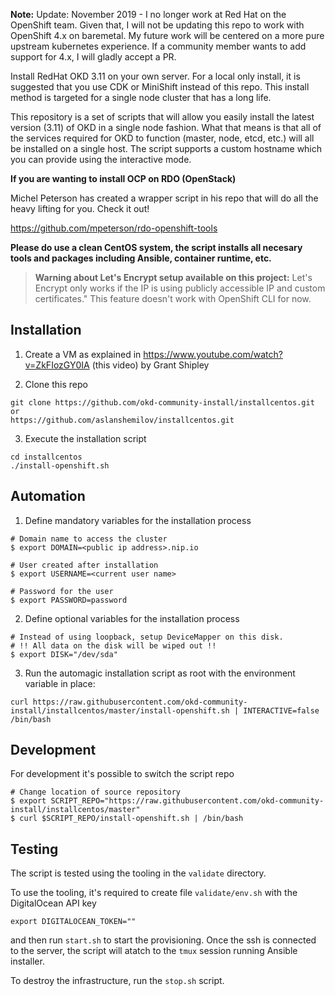 **Note:** Update: November 2019 - I no longer work at Red Hat on the OpenShift team.  Given that, I will not be updating this repo to work with OpenShift 4.x on baremetal.  My future work will be centered on a more pure upstream kubernetes experience.  If a community member wants to add support for 4.x, I will gladly accept a PR.

Install RedHat OKD 3.11 on your own server.  For a local only install, it is suggested that you use CDK or MiniShift instead of this repo.  This install method is targeted for a single node cluster that has a long life.

This repository is a set of scripts that will allow you easily install the latest version (3.11) of OKD in a single node fashion.  What that means is that all of the services required for OKD to function (master, node, etcd, etc.) will all be installed on a single host.  The script supports a custom hostname which you can provide using the interactive mode.

**If you are wanting to install OCP on RDO (OpenStack)**

Michel Peterson has created a wrapper script in his repo that will do all the heavy lifting for you. Check it out!  

https://github.com/mpeterson/rdo-openshift-tools


**Please do use a clean CentOS system, the script installs all necesary tools and packages including Ansible, container runtime, etc.**

> **Warning about Let's Encrypt setup available on this project:**
> Let's Encrypt only works if the IP is using publicly accessible IP and custom certificates."
> This feature doesn't work with OpenShift CLI for now.

## Installation

1. Create a VM as explained in https://www.youtube.com/watch?v=ZkFIozGY0IA (this video) by Grant Shipley

2. Clone this repo

```
git clone https://github.com/okd-community-install/installcentos.git
or 
https://github.com/aslanshemilov/installcentos.git
```

3. Execute the installation script

```
cd installcentos
./install-openshift.sh
```

## Automation
1. Define mandatory variables for the installation process

```
# Domain name to access the cluster
$ export DOMAIN=<public ip address>.nip.io

# User created after installation
$ export USERNAME=<current user name>

# Password for the user
$ export PASSWORD=password
```

2. Define optional variables for the installation process

```
# Instead of using loopback, setup DeviceMapper on this disk.
# !! All data on the disk will be wiped out !!
$ export DISK="/dev/sda"
```

3. Run the automagic installation script as root with the environment variable in place:

```
curl https://raw.githubusercontent.com/okd-community-install/installcentos/master/install-openshift.sh | INTERACTIVE=false /bin/bash
```

## Development

For development it's possible to switch the script repo

```
# Change location of source repository
$ export SCRIPT_REPO="https://raw.githubusercontent.com/okd-community-install/installcentos/master"
$ curl $SCRIPT_REPO/install-openshift.sh | /bin/bash
```

## Testing

The script is tested using the tooling in the `validate` directory.

To use the tooling, it's required to create file `validate/env.sh` with the DigitalOcean API key

```
export DIGITALOCEAN_TOKEN=""
```

and then run `start.sh` to start the provisioning. Once the ssh is connected to the server, the
script will atatch to the `tmux` session running Ansible installer.

To destroy the infrastructure, run the `stop.sh` script.

